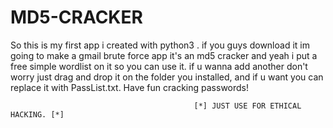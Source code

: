 # MD5-CRACKER
So this is my first app i created with python3 . if you guys download it im going to make a gmail brute force app
it's an md5 cracker and yeah i put a free simple wordlist on it so you can use it. if u wanna add another don't worry just drag and drop it on the folder you installed,
and if u want you can replace it with PassList.txt. Have fun cracking passwords! 

                                                                                         
                                                                                         
                                                                                         
                                                                                         
                                             [*] JUST USE FOR ETHICAL HACKING. [*]

